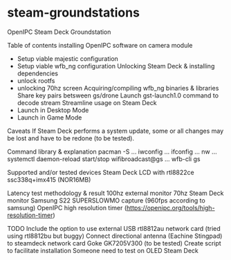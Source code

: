 # steam-groundstations
OpenIPC Steam Deck Groundstation

Table of contents
installing OpenIPC software on camera module
- Setup viable majestic configuration
- Setup viable wfb_ng configuration
Unlocking Steam Deck & installing dependencies
- unlock rootfs
- unlocking 70hz screen
Acquiring/compiling wfb_ng binaries & libraries
Share key pairs betsween gs/drone
Launch gst-launch1.0 command to decode stream
Streamline usage on Steam Deck
- Launch in Desktop Mode
- Launch in Game Mode

Caveats
If Steam Deck performs a system update, some or all changes may be lost and have to be redone (to be tested).


Command library & explanation
pacman -S
...
iwconfig
...
ifconfig
...
nw
...
systemctl
daemon-reload
start/stop wifibroadcast@gs
...
wfb-cli
gs

Supported and/or tested devices
Steam Deck LCD with rtl8822ce
ssc338q+imx415 (NOR16MB)

Latency test methodology & result
100hz external monitor
70hz Steam Deck monitor
Samsung S22 SUPERSLOWMO capture (960fps according to samsung)
OpenIPC high resolution timer (https://openipc.org/tools/high-resolution-timer)

TODO
Include the option to use external USB rtl8812au network card (tried using rtl8812bu but buggy)
Connect directional antenna (Eachine Stingpad) to steamdeck network card
Goke GK7205V300 (to be tested)
Create script to facilitate installation
Someone need to test on OLED Steam Deck

